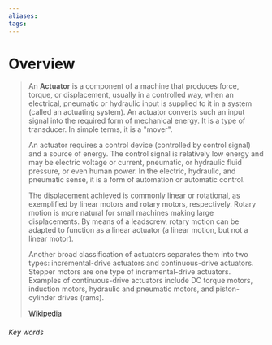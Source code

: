```yaml
---
aliases: 
tags:
---
```

# Overview
> An **Actuator** is a component of a machine that produces force, torque, or displacement, usually in a controlled way, when an electrical, pneumatic or hydraulic input is supplied to it in a system (called an actuating system). An actuator converts such an input signal into the required form of mechanical energy. It is a type of transducer. In simple terms, it is a "mover".
>
> An actuator requires a control device (controlled by control signal) and a source of energy. The control signal is relatively low energy and may be electric voltage or current, pneumatic, or hydraulic fluid pressure, or even human power. In the electric, hydraulic, and pneumatic sense, it is a form of automation or automatic control.
>
> The displacement achieved is commonly linear or rotational, as exemplified by linear motors and rotary motors, respectively. Rotary motion is more natural for small machines making large displacements. By means of a leadscrew, rotary motion can be adapted to function as a linear actuator (a linear motion, but not a linear motor). 
>
> Another broad classification of actuators separates them into two types: incremental-drive actuators and continuous-drive actuators. Stepper motors are one type of incremental-drive actuators. Examples of continuous-drive actuators include DC torque motors, induction motors, hydraulic and pneumatic motors, and piston-cylinder drives (rams).
>
> [Wikipedia](https://en.wikipedia.org/wiki/Actuator)






###### Key words
